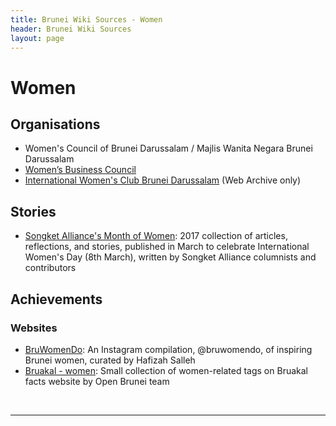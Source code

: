 ```yaml
---
title: Brunei Wiki Sources - Women
header: Brunei Wiki Sources
layout: page
---
```


# Women

## Organisations

* Women's Council of Brunei Darussalam / Majlis Wanita Negara Brunei Darussalam
* [Women’s Business Council](https://wbcbrunei.wordpress.com/)
* [International Women's Club Brunei Darussalam](http://web.archive.org/web/20160122225321/http://www.casbah.com.bn/iwcb/) (Web Archive only)

## Stories

* [Songket Alliance's Month of Women](http://songketalliance.com/tagged/theme%3A-month-of-women): 2017 collection of articles, reflections, and stories, published in March to celebrate International Women's Day (8th March), written by Songket Alliance columnists and contributors 

## Achievements

### Websites

* [BruWomenDo](https://www.instagram.com/bruwomendo/): An Instagram compilation, @bruwomendo, of inspiring Brunei women, curated by Hafizah Salleh
* [Bruakal - women](http://bruakal.com/tagged/women): Small collection of women-related tags on Bruakal facts website by Open Brunei team

 

---

  

